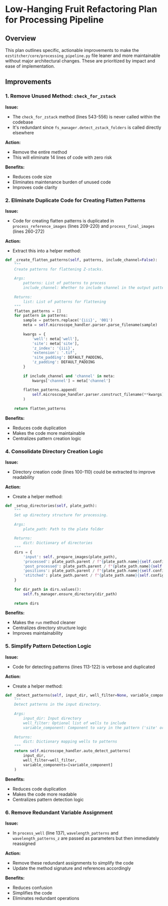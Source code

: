 # Low-Hanging Fruit Refactoring Plan for Processing Pipeline

## Overview

This plan outlines specific, actionable improvements to make the `ezstitcher/core/processing_pipeline.py` file leaner and more maintainable without major architectural changes. These are prioritized by impact and ease of implementation.

## Improvements

### 1. Remove Unused Method: `check_for_zstack`

**Issue:**
- The `check_for_zstack` method (lines 543-556) is never called within the codebase
- It's redundant since `fs_manager.detect_zstack_folders` is called directly elsewhere

**Action:**
- Remove the entire method
- This will eliminate 14 lines of code with zero risk

**Benefits:**
- Reduces code size
- Eliminates maintenance burden of unused code
- Improves code clarity

### 2. Eliminate Duplicate Code for Creating Flatten Patterns

**Issue:**
- Code for creating flatten patterns is duplicated in `process_reference_images` (lines 209-220) and `process_final_images` (lines 260-272)

**Action:**
- Extract this into a helper method:
```python
def _create_flatten_patterns(self, patterns, include_channel=False):
    """
    Create patterns for flattening Z-stacks.
    
    Args:
        patterns: List of patterns to process
        include_channel: Whether to include channel in the output pattern
        
    Returns:
        list: List of patterns for flattening
    """
    flatten_patterns = []
    for pattern in patterns:
        sample = pattern.replace('{iii}', '001')
        meta = self.microscope_handler.parser.parse_filename(sample)
        
        kwargs = {
            'well': meta['well'],
            'site': meta['site'],
            'z_index': '{iii}',
            'extension': '.tif',
            'site_padding': DEFAULT_PADDING,
            'z_padding': DEFAULT_PADDING
        }
        
        if include_channel and 'channel' in meta:
            kwargs['channel'] = meta['channel']
            
        flatten_patterns.append(
            self.microscope_handler.parser.construct_filename(**kwargs)
        )
    
    return flatten_patterns
```

**Benefits:**
- Reduces code duplication
- Makes the code more maintainable
- Centralizes pattern creation logic

### 4. Consolidate Directory Creation Logic

**Issue:**
- Directory creation code (lines 100-110) could be extracted to improve readability

**Action:**
- Create a helper method:
```python
def _setup_directories(self, plate_path):
    """
    Set up directory structure for processing.
    
    Args:
        plate_path: Path to the plate folder
        
    Returns:
        dict: Dictionary of directories
    """
    dirs = {
        'input': self._prepare_images(plate_path),
        'processed': plate_path.parent / f"{plate_path.name}{self.config.processed_dir_suffix}",
        'post_processed': plate_path.parent / f"{plate_path.name}{self.config.post_processed_dir_suffix}",
        'positions': plate_path.parent / f"{plate_path.name}{self.config.positions_dir_suffix}",
        'stitched': plate_path.parent / f"{plate_path.name}{self.config.stitched_dir_suffix}"
    }
    
    for dir_path in dirs.values():
        self.fs_manager.ensure_directory(dir_path)
        
    return dirs
```

**Benefits:**
- Makes the `run` method cleaner
- Centralizes directory structure logic
- Improves maintainability

### 5. Simplify Pattern Detection Logic

**Issue:**
- Code for detecting patterns (lines 113-122) is verbose and duplicated

**Action:**
- Create a helper method:
```python
def _detect_patterns(self, input_dir, well_filter=None, variable_component='site'):
    """
    Detect patterns in the input directory.
    
    Args:
        input_dir: Input directory
        well_filter: Optional list of wells to include
        variable_component: Component to vary in the pattern ('site' or 'z_index')
        
    Returns:
        dict: Dictionary mapping wells to patterns
    """
    return self.microscope_handler.auto_detect_patterns(
        input_dir,
        well_filter=well_filter,
        variable_components=[variable_component]
    )
```

**Benefits:**
- Reduces code duplication
- Makes the code more readable
- Centralizes pattern detection logic

### 6. Remove Redundant Variable Assignment

**Issue:**
- In `process_well` (line 137), `wavelength_patterns` and `wavelength_patterns_z` are passed as parameters but then immediately reassigned

**Action:**
- Remove these redundant assignments to simplify the code
- Update the method signature and references accordingly

**Benefits:**
- Reduces confusion
- Simplifies the code
- Eliminates redundant operations
